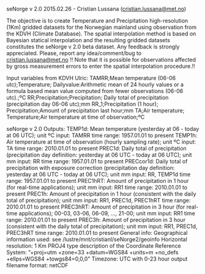 seNorge v 2.0
2015.02.26 - Cristian Lussana (cristian.lussana@met.no)

The objective is to create Temperature and Precipitation high-resolution (1Km) gridded datasets for the Norwegian mainland using observation from the KDVH (Climate Database).
The spatial interpolation method is based on Bayesian statical interpolation and the resulting gridded datasets constitutes the seNorge v 2.0 beta dataset.
Any feedback is strongly appreciated. Please, report any idea/comment/bug to cristian.lussana@met.no
!! Note that it is possible for observations affected by gross measurement errors to enter the spatial interpolation procedure.!!

Input variables from KDVH Ulric:
  TAMRR;Mean temperature (06-06 utc);Temperature; Dailyvalue:Arithmetic mean of 24 hourly values or a formula based mean value computed from fewer observations (06-06 utc).;ºC
  RR;Precipitation;Precipitation; Daily total of precipitation (precipitation day 06-06 utc);mm
  RR_1;Precipitation (1 hour); Precipitation;Amount of precipitation last hour;mm
  TA;Air temperature; Temperature;Air temperature at time of observation;ºC

seNorge v 2.0 Outputs:
    TEMP1d: Mean temperature (yesterday at 06 - today at 06 UTC); unit ºC
        input: TAMRR
        time range: 1957.01.01 to present
    TEMP1h: Air temperature at time of observation (hourly sampling rate); unit ºC
        input: TA
        time range: 2010.01.01 to present
    PREC1d: Daily total of precipitation (precipitation day definition: yesterday at 06 UTC - today at 06 UTC); unit mm
        input: RR
        time range: 1957.01.01 to present
    PRECcor1d: Daily total of precipitation with exposure correction (precipitation day definition: yesterday at 06 UTC - today at 06 UTC); unit mm
        input: RR, TEMP1d
        time range: 1957.01.01 to present
    PREC1hRT: Amount of precipitation in 1 hour (for real-time applications); unit mm
        input: RR1
        time range: 2010.01.01 to present
    PREC1h: Amount of precipitation in 1 hour (consistent with the daily total of precipitation); unit mm
        input: RR1, PREC1d, PREC1hRT
        time range: 2010.01.01 to present
    PREC3hRT: Amount of precipitation in 3 hour (for real-time applications); 00-03, 03-06, 06-09, …, 21-00; unit mm
        input: RR1
        time range: 2010.01.01 to present
    PREC3h: Amount of precipitation in 3 hour (consistent with the daily total of precipitation); unit mm
        input: RR1, PREC1d, PREC3hRT
        time range: 2010.01.01 to present
General info:
    Geographical information used: see /lustre/mnt/cristianl/seNorge2/geoinfo
    Horizontal resolution: 1 Km
    PROJ4 type description of the Coordinate Reference System: ”+proj=utm +zone=33 +datum=WGS84 +units=m +no_defs +ellps=WGS84 +towgs84=0,0,0”
    Timezone: UTC with 0-23 hour
    output filename format: netCDF
